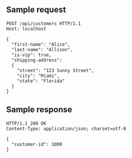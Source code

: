 
Sample request
--------------

    POST /api/customers HTTP/1.1
    Host: localhost

    {
      "first-name": "Alice",
      "last-name": "Allison",
      "is-vip": true,
      "shipping-address":
      {
        "street": "123 Sunny Street",
        "city": "Miami",
        "state": "Florida"
      }
    }

Sample response
---------------

    HTTP/1.1 200 OK
    Content-Type: application/json; charset=utf-8

    {
      "customer-id": 1000
    }
